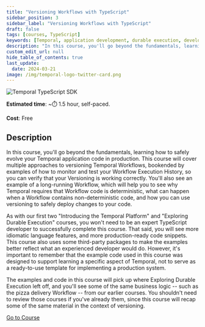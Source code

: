 ```yaml
---
title: "Versioning Workflows with TypeScript"
sidebar_position: 3
sidebar_label: "Versioning Workflows with TypeScript"
draft: false
tags: [courses, TypeScript]
keywords: [Temporal, application development, durable execution, development lifecycle, testing, debugging, deployment, best practices, automated testing, event history, workflow execution, production updates]
description: "In this course, you'll go beyond the fundamentals, learning how to safely evolve your Temporal application code in production. There are several approaches to versioning Temporal Workflows."
custom_edit_url: null
hide_table_of_contents: true
last_update:
  date: 2024-03-21
image: /img/temporal-logo-twitter-card.png
---
```


<!-- Generated Mar 28 2024 -->
<!-- DO NOT edit this file directly. -->

![Temporal TypeScript SDK](/img/sdk_banners/banner_typescript.png)

**Estimated time**: ~⏱️ 1.5 hour, self-paced.

**Cost**: Free

## Description

In this course, you'll go beyond the fundamentals, learning how to safely evolve your Temporal application code in production. This course will cover multiple approaches to versioning Temporal Workflows, bookended by examples of how to monitor and test your Workflow Execution History, so you can verify that your Versioning is working correctly. You'll also see an example of a long-running Workflow, which will help you to see why Temporal requires that Workflow code is deterministic, what can happen when a Workflow contains non-deterministic code, and how you can use versioning to safely deploy changes to your code.

As with our first two "Introducing the Temporal Platform" and "Exploring Durable Execution" courses, you won't need to be an expert TypeScript developer to successfully complete this course. That said, you will see more idiomatic language features, and more production-ready code snippets. This course also uses some third-party packages to make the examples better reflect what an experienced developer would do. However, it's important to remember that the example code used in this course was designed to support learning a specific aspect of Temporal, not to serve as a ready-to-use template for implementing a production system.

The examples and code in this course will pick up where Exploring Durable Execution left off, and you'll see some of the same business logic -- such as the pizza delivery Workflow -- from our earlier courses. You shouldn't need to review those courses if you've already them, since this course will recap some of the same material in the context of versioning.

 <a className="button button--primary" href="https://temporal.talentlms.com/catalog/info/id:171">Go to Course</a> 